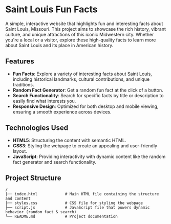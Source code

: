 # Saint Louis Fun Facts

A simple, interactive website that highlights fun and interesting facts about Saint Louis, Missouri. This project aims to showcase the rich history, vibrant culture, and unique attractions of this iconic Midwestern city. Whether you're a local or a visitor, explore these high-quality facts to learn more about Saint Louis and its place in American history.

## Features

- **Fun Facts**: Explore a variety of interesting facts about Saint Louis, including historical landmarks, cultural contributions, and unique traditions.
- **Random Fact Generator**: Get a random fun fact at the click of a button.
- **Search Functionality**: Search for specific facts by title or description to easily find what interests you.
- **Responsive Design**: Optimized for both desktop and mobile viewing, ensuring a smooth experience across devices.

## Technologies Used

- **HTML5**: Structuring the content with semantic HTML.
- **CSS3**: Styling the webpage to create an appealing and user-friendly layout.
- **JavaScript**: Providing interactivity with dynamic content like the random fact generator and search functionality.

## Project Structure

```plaintext
/
├── index.html            # Main HTML file containing the structure and content
├── styles.css            # CSS file for styling the webpage
├── script.js             # JavaScript file that powers dynamic behavior (random fact & search)
└── README.md             # Project documentation
